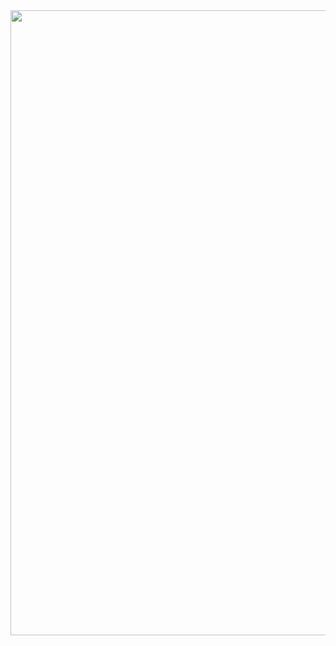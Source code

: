 <div id="header" align="center">
  <img src="https://media.giphy.com/media/J6KcCACi5S8gw/giphy.gif" width="1000"/>
</div>

